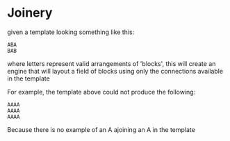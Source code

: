 # Joinery

given a template looking something like this:

```
ABA
BAB
```

where letters represent valid arrangements of 'blocks',
this will create an engine that will layout a field of blocks
using only the connections available in the template

For example, the template above could not produce the following:

```
AAAA
AAAA
AAAA
```

Because there is no example of an A ajoining an A in the template

